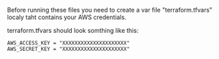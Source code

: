 Before running these files you need to create a var file "terraform.tfvars" localy taht contains your AWS credentials.

terraform.tfvars should look somthing like this:
```
AWS_ACCESS_KEY = "XXXXXXXXXXXXXXXXXXXXX"
AWS_SECRET_KEY = "XXXXXXXXXXXXXXXXXXXXX"
```
